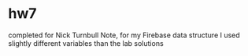 # hw7
completed for Nick Turnbull
Note, for my Firebase data structure I used slightly different variables than the lab solutions
